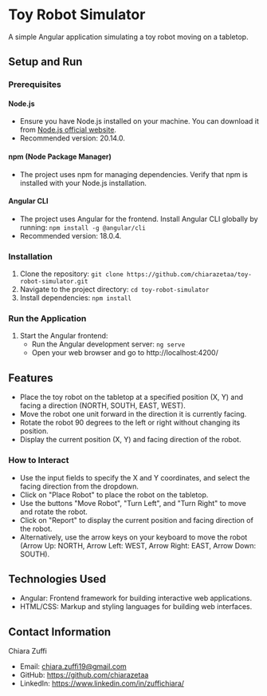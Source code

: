 # Toy Robot Simulator

A simple Angular application simulating a toy robot moving on a tabletop.

## Setup and Run

### Prerequisites
#### Node.js
- Ensure you have Node.js installed on your machine. You can download it from [Node.js official website](https://nodejs.org/).
- Recommended version: 20.14.0.
#### npm (Node Package Manager)
- The project uses npm for managing dependencies. Verify that npm is installed with your Node.js installation.
#### Angular CLI
- The project uses Angular for the frontend. Install Angular CLI globally by running: `npm install -g @angular/cli`
- Recommended version: 18.0.4.

### Installation
1. Clone the repository: `git clone https://github.com/chiarazetaa/toy-robot-simulator.git`
2. Navigate to the project directory: `cd toy-robot-simulator`
3. Install dependencies: `npm install`

### Run the Application
1. Start the Angular frontend:
   - Run the Angular development server: `ng serve`
   - Open your web browser and go to http://localhost:4200/

## Features

- Place the toy robot on the tabletop at a specified position (X, Y) and facing a direction (NORTH, SOUTH, EAST, WEST).
- Move the robot one unit forward in the direction it is currently facing.
- Rotate the robot 90 degrees to the left or right without changing its position.
- Display the current position (X, Y) and facing direction of the robot.

### How to Interact
- Use the input fields to specify the X and Y coordinates, and select the facing direction from the dropdown.
- Click on "Place Robot" to place the robot on the tabletop.
- Use the buttons "Move Robot", "Turn Left", and "Turn Right" to move and rotate the robot.
- Click on "Report" to display the current position and facing direction of the robot.
- Alternatively, use the arrow keys on your keyboard to move the robot (Arrow Up: NORTH, Arrow Left: WEST, Arrow Right: EAST, Arrow Down: SOUTH).

## Technologies Used
- Angular: Frontend framework for building interactive web applications.
- HTML/CSS: Markup and styling languages for building web interfaces.

## Contact Information
Chiara Zuffi
- Email: chiara.zuffi19@gmail.com
- GitHub: https://github.com/chiarazetaa
- LinkedIn: https://www.linkedin.com/in/zuffichiara/